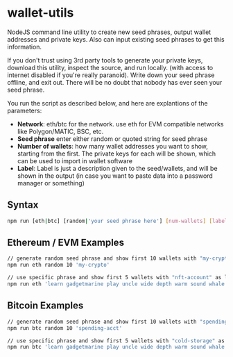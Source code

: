# wallet-utils

NodeJS command line utility to create new seed phrases, output wallet addresses and private keys.  Also can input existing seed phrases to get this information.  

If you don't trust using 3rd party tools to generate your private keys, download this utility, inspect the source, and run locally. (with access to internet disabled if you're really paranoid).  Write down your seed phrase offline, and exit out. There will be no doubt that nobody has ever seen your seed phrase.

You run the script as described below, and here are explantions of the parameters:
- **Network**: eth/btc for the network.  use eth for EVM compatible networks like Polygon/MATIC, BSC, etc.
- **Seed phrase** enter either random or quoted string for seed phrase
- **Number of wallets**: how many wallet addresses you want to show, starting from the first.  The private keys for each will be shown, which can be used to import in wallet software
- **Label**: Label is just a description given to the seed/wallets, and will be shown in the output (in case you want to paste data into a password manager or something)


## Syntax

```bash
npm run [eth|btc] [random|'your seed phrase here'] [num-wallets] [label]
```

## Ethereum / EVM Examples

```bash
// generate random seed phrase and show first 10 wallets with "my-crypto" as label
npm run eth random 10 'my-crypto'

// use specific phrase and show first 5 wallets with "nft-account" as label
npm run eth 'learn gadgetmarine play uncle wide depth warm sound whale unusual salute' random 10 'my-crypto'
```

## Bitcoin Examples

```bash
// generate random seed phrase and show first 10 wallets with "spending-acct" as label
npm run btc random 10 'spending-acct'

// use specific phrase and show first 5 wallets with "cold-storage" as label
npm run btc 'learn gadgetmarine play uncle wide depth warm sound whale unusual salute' random 10 'cold-storage'
```